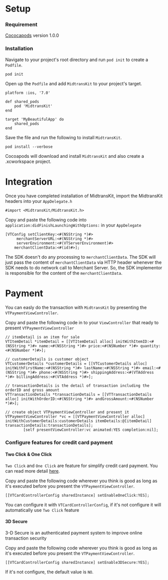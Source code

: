 # Setup

### Requirement

[Cococapods](https://cocoapods.org/) version 1.0.0

### Installation
Navigate to your project's root directory and run `pod init` to create a `Podfile`. 

```
pod init
```

Open up the `Podfile` and add `MidtransKit` to your project's target.

```
platform :ios, '7.0'

def shared_pods
    pod 'MidtransKit'
end

target 'MyBeautifulApp' do
    shared_pods
end
```

Save the file and run the following to install `MidtransKit`.

```
pod install --verbose
```

Cocoapods will download and install `MidtransKit` and also create a .xcworkspace project.

# Integration

Once you have completed installation of MidtransKit, import the MidtransKit headers into your `AppDelegate.h`

```
#import <MidtransKit/MidtransKit.h>
```

Copy and paste the following code into `application:didFinishLaunchingWithOptions:` in your `AppDelegate`

```
[VTConfig setClientKey:<#(NSString *)#> 
     merchantServerURL:<#(NSString *)#> 
     serverEnvironment:<#(VTServerEnvironment)#> 
    merchantClientData:<#(id)#>];
```

The SDK doesn't do any processing to `merchantClientData`. The SDK will just pass the content of `merchantClientData` via HTTP header whenever the SDK needs to do network call to Merchant Server. So, the SDK implementor is responsible for the content of the `merchantClientData`.

# Payment 

You can easly do the transaction with `MidtransKit` by presenting the `VTPaymentViewController`. 

Copy and paste the following code in to your `ViewController` that ready to present `VTPaymentViewController`

```
// itemDetail is an item for sale
VTItemDetail *itemDetail = [[VTItemDetail alloc] initWithItemID:<#(NSString *)#> name:<#(NSString *)#> price:<#(NSNumber *)#> quantity:<#(NSNumber *)#>];

// customerDetails is customer object 
VTCustomerDetails *customerDetails = [[VTCustomerDetails alloc] initWithFirstName:<#(NSString *)#> lastName:<#(NSString *)#> email:<#(NSString *)#> phone:<#(NSString *)#> shippingAddress:<#(VTAddress *)#> billingAddress:<#(VTAddress *)#>];

// transactionDetails is the detail of transaction including the orderID and gross amount
VTTransactionDetails *transactionDetails = [[VTTransactionDetails alloc] initWithOrderID:<#(NSString *)#> andGrossAmount:<#(NSNumber *)#>];

// create object VTPaymentViewController and present it
VTPaymentViewController *vc = [[VTPaymentViewController alloc] initWithCustomerDetails:customerDetails itemDetails:@[itemDetail] transactionDetails:transactionDetails];
        [self presentViewController:vc animated:YES completion:nil];
```

### Configure features for credit card payment

#### Two Click & One Click
`Two Click` and `One Click` are feature for simplify credit card payment. You can read more detail [here](http://docs.veritrans.co.id/en/vtdirect/other_features.html).

Copy and paste the following code wherever you think is good as long as it's executed before you present the `VTPaymentViewController`.

```
[[VTCardControllerConfig sharedInstance] setEnableOneClick:YES];
```

You can configure it with `VTCardControllerConfig`, if it's not configure it will automatically use `Two Click` feature

#### 3D Secure
3-D Secure is an authenticated payment system to improve online transaction security

Copy and paste the following code wherever you think is good as long as it's executed before you present the `VTPaymentViewController`.

```
[[VTCardControllerConfig sharedInstance] setEnable3DSecure:YES];
```
If it's not configure, the default value is `NO`.
